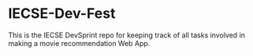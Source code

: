 # IECSE-Dev-Fest

This is the IECSE DevSprint repo for keeping track of all tasks involved in making a movie recommendation Web App.
